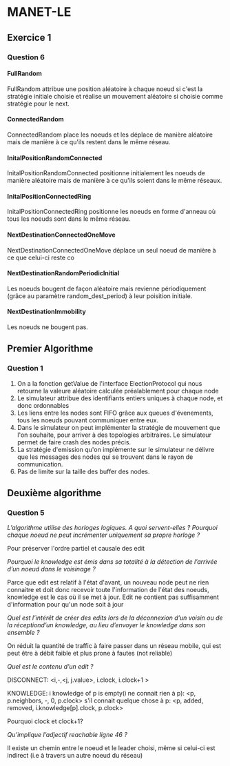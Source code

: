 # MANET-LE

## Exercice 1
### Question 6
#### FullRandom
FullRandom attribue une position aléatoire à chaque noeud si c'est la stratégie initiale choisie et réalise un mouvement aléatoire si choisie comme stratégie pour le next.
#### ConnectedRandom
ConnectedRandom place les noeuds et les déplace de manière aléatoire mais de manière à ce qu'ils restent dans le même réseau.
#### InitalPositionRandomConnected
InitalPositionRandomConnected positionne initialement les noeuds de manière aléatoire mais de manière à ce qu'ils soient dans le même réseaux.
#### InitalPositionConnectedRing
InitalPositionConnectedRing positionne les noeuds en forme d'anneau où tous les noeuds sont dans le même réseau.
#### NextDestinationConnectedOneMove
NextDestinationConnectedOneMove déplace un seul noeud de manière à ce que celui-ci reste co
#### NextDestinationRandomPeriodicInitial
Les noeuds bougent de façon aléatoire mais revienne périodiquement (grâce au paramètre random_dest_period) à leur poisition initiale.
#### NextDestinationImmobility
Les noeuds ne bougent pas.
## Premier Algorithme
### Question 1
1. On a la fonction getValue de l'interface ElectionProtocol qui nous retourne la valeure aléatoire calculée préalablement pour chaque node
2. Le simulateur attribue des identifiants entiers uniques à chaque node, et donc ordonnables
3. Les liens entre les nodes sont FIFO grâce aux queues d'évenements, tous les noeuds pouvant communiquer entre eux.
4. Dans le simulateur on peut implémenter la stratégie de mouvement que l'on souhaite, pour arriver à des topologies arbitraires. Le simulateur permet de faire crash des nodes précis.
5. La stratégie d'emission qu'on implémente sur le simulateur ne délivre que les messages des nodes qui se trouvent dans le rayon de communication.
6. Pas de limite sur la taille des buffer des nodes.


## Deuxième algorithme
### Question 5
*L’algorithme utilise des horloges logiques. A quoi servent-elles ? Pourquoi chaque noeud ne peut incrémenter uniquement sa propre horloge ?*

Pour préserver l'ordre partiel et causale des edit

*Pourquoi le knowledge est émis dans sa totalité à la détection de l’arrivée d’un noeud dans le voisinage ?*

Parce que edit est relatif à l'état d'avant, un nouveau node peut ne rien connaitre et doit donc recevoir toute l'information de l'état des noeuds, knowledge est le cas où il se met à jour. Edit ne contient pas suffisamment d'information pour qu'un node soit à jour

*Quel est l’intérêt de créer des edits lors de la déconnexion d’un voisin ou de la réceptiond’un knowledge, au lieu d’envoyer le knowledge dans son ensemble ?*

On réduit la quantité de traffic à faire passer dans un réseau mobile, qui est peut être à débit faible et plus prone à fautes (not reliable)

*Quel est le contenu d’un edit ?*

DISCONNECT:
 <i,-,<j, j.value>, i.clock, i.clock+1 >

KNOWLEDGE:
 i knowledge of p is empty(i ne connait rien à p):
 <p, p.neighbors, -, 0, p.clock>
 s'il connait quelque chose à p:
 <p, added, removed, i.knowledge[p].clock, p.clock>

Pourquoi clock et clock+1?

*Qu’implique l’adjectif reachable ligne 46 ?*

Il existe un chemin entre le noeud et le leader choisi, même si celui-ci est indirect (i.e à travers un autre noeud du réseau)
